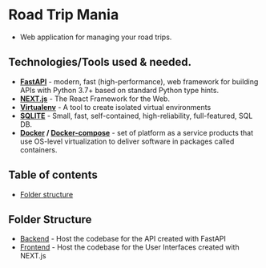 # Road Trip Mania
* Web application for managing your road trips.

## Technologies/Tools used & needed.
* **[FastAPI](https://fastapi.tiangolo.com/)** - modern, fast (high-performance), web framework for building APIs with Python 3.7+ based on standard Python type hints.
* **[NEXT.js](https://nextjs.org/)** - The React Framework for the Web.
* **[Virtualenv](https://virtualenv.pypa.io/en/stable/)** - A tool to create isolated virtual environments
* **[SQLITE](https://www.sqlite.org/index.html)** - Small, fast, self-contained, high-reliability, full-featured, SQL DB.
* **[Docker](https://www.docker.com/) / [Docker-compose](https://docs.docker.com/compose/)** - set of platform as a service products that use OS-level virtualization to deliver software in packages called containers.

## Table of contents
* [Folder structure](#folder-structure)


## Folder Structure
* [Backend](./Backend/README.md) - Host the codebase for the API created with FastAPI
* [Frontend](./Frontend/README.md) - Host the codebase for the User Interfaces created with NEXT.js

